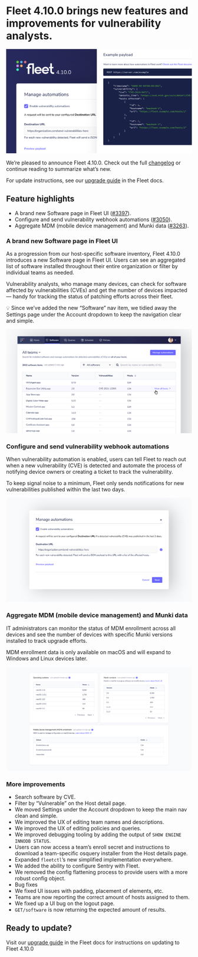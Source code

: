 # Fleet 4.10.0 brings new features and improvements for vulnerability analysts.

![Fleet 4.10.0](../website/assets/images/articles/fleet-4.10.0-cover-700x393@2x.png)

We’re pleased to announce Fleet 4.10.0. Check out the full [changelog](https://github.com/fleetdm/fleet/releases/tag/fleet-v4.10.0) or continue reading to summarize what’s new.

For update instructions, see our [upgrade guide](https://fleetdm.com/docs/deploying/upgrading-fleet) in the Fleet docs.

## Feature highlights

- A brand new Software page in Fleet UI ([#3397](https://github.com/fleetdm/fleet/issues/3397)).
- Configure and send vulnerability webhook automations ([#3050](https://github.com/fleetdm/fleet/issues/3050)).
- Aggregate MDM (mobile device management) and Munki data ([#3263](https://github.com/fleetdm/fleet/issues/3263)).

### A brand new Software page in Fleet UI

As a progression from our host-specific software inventory, Fleet 4.10.0 introduces a new Software page in Fleet UI. Users can see an aggregated list of software installed throughout their entire organization or filter by individual teams as needed.

Vulnerability analysts, who manage many devices, can check for software affected by vulnerabilities (CVEs) and get the number of devices impacted — handy for tracking the status of patching efforts across their fleet.

💡 Since we’ve added the new “Software” nav item, we tidied away the Settings page under the Account dropdown to keep the navigation clear and simple.

![The software page for the Fleet UI](../website/assets/images/articles/fleet-4.10.0-1-700x393@2x.png)

### Configure and send vulnerability webhook automations

When vulnerability automation is enabled, users can tell Fleet to reach out when a new vulnerability (CVE) is detected and automate the process of notifying device owners or creating a ticket to track the vulnerability.

To keep signal noise to a minimum, Fleet only sends notifications for new vulnerabilities published within the last two days.

![Manage automations](../website/assets/images/articles/fleet-4.10.0-2-700x393@2x.png)

### Aggregate MDM (mobile device management) and Munki data

IT administrators can monitor the status of MDM enrollment across all devices and see the number of devices with specific Munki versions installed to track upgrade efforts.

MDM enrollment data is only available on macOS and will expand to Windows and Linux devices later.

![Aggregate MDM and Munki data](../website/assets/images/articles/fleet-4.10.0-3-700x393@2x.png)

### More improvements

- Search software by CVE.
- Filter by “Vulnerable” on the Host detail page.
- We moved Settings under the Account dropdown to keep the main nav clean and simple.
- We improved the UX of editing team names and descriptions.
- We improved the UX of editing policies and queries.
- We improved debugging tooling by adding the output of `SHOW ENGINE INNODB STATUS`.
- Users can now access a team’s enroll secret and instructions to download a team-specific osquery installer from the Host details page.
- Expanded `fleetctl`’s new simplified implementation everywhere.
- We added the ability to configure Sentry with Fleet.
- We removed the config flattening process to provide users with a more robust config object.
- Bug fixes
- We fixed UI issues with padding, placement of elements, etc.
- Teams are now reporting the correct amount of hosts assigned to them.
- We fixed up a UI bug on the logout page.
- `GET/software` is now returning the expected amount of results.

## Ready to update?

Visit our [upgrade guide](https://fleetdm.com/docs/deploying/upgrading-fleet) in the Fleet docs for instructions on updating to Fleet 4.10.0

<meta name="category" value="releases">
<meta name="authorFullName" value="Mike Thomas">
<meta name="authorGitHubUsername" value="fleetdm">
<meta name="publishedOn" value="2022-02-14">
<meta name="articleTitle" value="Fleet 4.10.0 brings new features and improvements for vulnerability analysts.">
<meta name="articleImageUrl" value="../website/assets/images/articles/fleet-4.10.0-cover-700x393@2x.png">